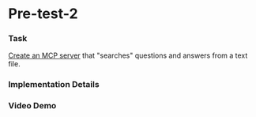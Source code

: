 # Pre-test-2

### Task
[Create an MCP server](https://github.com/decentralized-mcp/servers/tree/main/example) that "searches" questions and answers from a text file.

### Implementation Details

### Video Demo